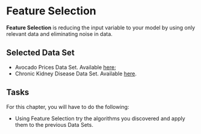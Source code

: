# Feature Selection

**Feature Selection** is reducing the input variable to your model by using only relevant data and eliminating noise in data.

## Selected Data Set

- Avocado Prices Data Set. Available [here](https://bit.ly/3UenS2A);
- Chronic Kidney Disease Data Set. Available [here](https://bit.ly/3UejZKK).

## Tasks

For this chapter, you will have to do the following:

- Using Feature Selection try the algorithms you discovered and apply them to the previous Data Sets.
